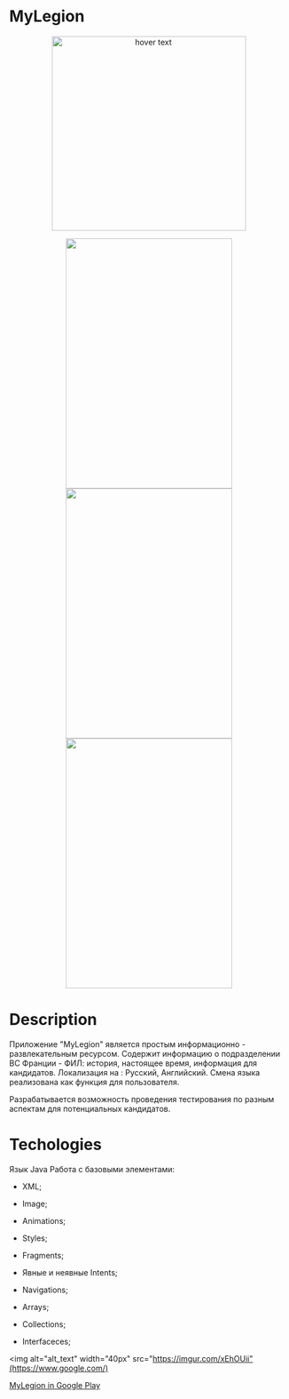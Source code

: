 # MyLegion

<p align="center">
  <img src="https://i.imgur.com/iRrVwsl.png" width="350" title="hover text">
</p>

<p align="center">
   <img src="https://i.imgur.com/iKfsbB5.jpg" width="300" height ="450">
   <img src="https://i.imgur.com/51ar2OC.jpg" width="300" height ="450">
   <img src="https://i.imgur.com/Exj2UTJ.jpg" width="300" height ="450">
</p>

# Description

Приложение "MyLegion" является простым информационно - развлекательным ресурсом.
Содержит информацию о подразделении ВС Франции - ФИЛ: история, настоящее время, информация для кандидатов.
Локализация на : Русский, Английский. Смена языка реализована как функция для пользователя.

Разрабатывается возможность проведения тестирования по разным аспектам для потенциальных кандидатов.


# Techologies

Язык Java
Работа с базовыми элементами:
- XML;
- Image;
- Animations;
- Styles;
- Fragments;
- Явные и неявные Intents;
- Navigations;

- Arrays;
- Collections;
- Interfaceces;

<img alt="alt_text" width="40px" src="https://imgur.com/xEhOUii"(https://www.google.com/)

[MyLegion in Google Play](https://play.google.com/store/apps/details?id=com.frenchforeignlegion&pcampaignid=web_share)
